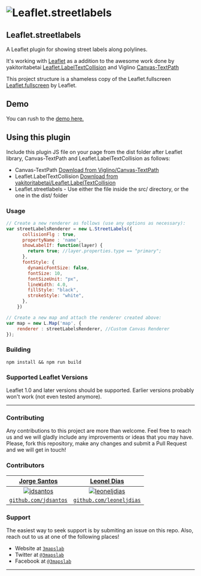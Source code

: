 
![Leaflet.streetlabels](https://3mapslab.github.io/Leaflet.streetlabels/img/screenshot.png?v=11032020)
============

## Leaflet.streetlabels
A Leaflet plugin for showing street labels along polylines.

It's working with [Leaflet](http://leafletjs.com/) as a addition to the awesome work done by yakitoritabetai [Leaflet.LabelTextCollision](https://github.com/yakitoritabetai/Leaflet.LabelTextCollision) and Viglino [Canvas-TextPath](Canvas-TextPath)

This project structure is a shameless copy of the Leaflet.fullscreen [Leaflet.fullscreen](https://github.com/Leaflet/Leaflet.fullscreen) by Leaflet.

## Demo

You can rush to the [demo here.](https://3mapslab.github.io/Leaflet.streetlabels/)


## Using this plugin
Include this plugin JS file on your page from the dist folder after Leaflet library, Canvas-TextPath and Leaflet.LabelTextCollision as follows:
* Canvas-TextPath [Download from Viglino/Canvas-TextPath](https://github.com/Viglino/Canvas-TextPath)
* Leaflet.LabelTextCollision [Download from yakitoritabetai/Leaflet.LabelTextCollision](https://github.com/yakitoritabetai/Leaflet.LabelTextCollision)
* Leaflet.streetlabels - Use either the file inside the src/ directory, or the one in the dist/ folder

### Usage

``` js
// Create a new renderer as follows (use any options as necessary):
var streetLabelsRenderer = new L.StreetLabels({
      collisionFlg : true,
      propertyName : 'name',
      showLabelIf: function(layer) {
        return true; //layer.properties.type == "primary";
      },
      fontStyle: {
        dynamicFontSize: false,
        fontSize: 10,
        fontSizeUnit: "px",
        lineWidth: 4.0,
        fillStyle: "black",
        strokeStyle: "white",
      },
    })

// Create a new map and attach the renderer created above:
var map = new L.Map('map', {
    renderer : streetLabelsRenderer, //Custom Canvas Renderer
});
```
### Building

    npm install && npm run build

### Supported Leaflet Versions

Leaflet 1.0 and later versions should be supported. Earlier versions probably won\'t work (not even tested anymore).

---

### Contributing

Any contributions to this project are more than welcome. Feel free to reach us and we will gladly include any improvements or ideas that you may have.
Please, fork this repository, make any changes and submit a Pull Request and we will get in touch!

### Contributors

| <a href="http://jdsantos.github.io" target="_blank">**Jorge Santos**</a> | <a href="https://github.com/leoneljdias" target="_blank">**Leonel Dias**</a> 
| :---: |:---:|
| [![jdsantos](https://avatars1.githubusercontent.com/u/1708961?v=3&s=50)](http://jdsantos.github.io)    | [![leoneljdias](https://avatars1.githubusercontent.com/u/4217810?v=3&s=50)](http://fvcproductions.com) |
| <a href="https://github.com/jdsantos" target="_blank">`github.com/jdsantos`</a> | <a href="https://github.com/leoneljdias" target="_blank">`github.com/leoneljdias`</a> 

### Support

The easiest way to seek support is by submiting an issue on this repo.
Also, reach out to us at one of the following places!

- Website at <a href="https://3mapslab.pt" target="_blank">`3mapslab`</a>
- Twitter at <a href="https://twitter.com/3mapslab" target="_blank">`@3mapslab`</a>
- Facebook at <a href="https://facebook.com/3mapslab" target="_blank">`@3mapslab`</a>

---
